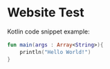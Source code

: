 # Website Test

Kotlin code snippet example:

```kotlin
fun main(args : Array<String>){
    println("Hello World!")
}
```

<script>
document.onreadystatechange = function() {
     if (document.readyState === 'complete') {
	document.getElementById("sidebar").innerHTML = '<section id="sidebar-content"><p><img src="luca.png"/></p><p>Research topics<ul><li>Android</li><li>GUI Testing</li><li>Energy Awareness</li><li>Green Software</li></ul></p><section>';
     }
};
</script>

